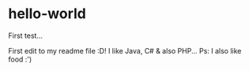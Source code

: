 # hello-world
First test...

First edit to my readme file :D! I like Java, C# & also PHP...
Ps: I also like food :')
